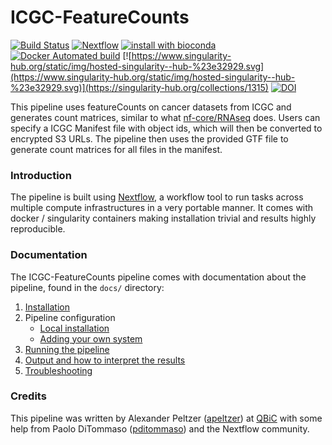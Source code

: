 # ICGC-FeatureCounts

[![Build Status](https://travis-ci.com/nf-core/ICGC-featureCounts.svg?branch=master)](https://travis-ci.com/nf-core/ICGC-featureCounts)
[![Nextflow](https://img.shields.io/badge/nextflow-%E2%89%A50.30.2-brightgreen.svg)](https://www.nextflow.io/)
[![install with bioconda](https://img.shields.io/badge/install%20with-bioconda-brightgreen.svg)](http://bioconda.github.io/)
[![Docker Automated build](https://img.shields.io/docker/automated/nfcore/icgc-featurecounts.svg)](https://hub.docker.com/r/nfcore/icgc-featurecounts)
[![https://www.singularity-hub.org/static/img/hosted-singularity--hub-%23e32929.svg](https://www.singularity-hub.org/static/img/hosted-singularity--hub-%23e32929.svg)](https://singularity-hub.org/collections/1315)
[![DOI](https://zenodo.org/badge/142166753.svg)](https://zenodo.org/badge/latestdoi/142166753)


This pipeline uses featureCounts on cancer datasets from ICGC and generates count matrices, similar to what [nf-core/RNAseq](https://github.com/nf-core/RNAseq) does. Users can specify a ICGC Manifest file with object ids, which will then be converted to encrypted S3 URLs. The pipeline then uses the provided GTF file to generate count matrices for all files in the manifest.

### Introduction

The pipeline is built using [Nextflow](https://www.nextflow.io), a workflow tool to run tasks across multiple compute infrastructures in a very portable manner. It comes with docker / singularity containers making installation trivial and results highly reproducible.


### Documentation
The ICGC-FeatureCounts pipeline comes with documentation about the pipeline, found in the `docs/` directory:

1. [Installation](docs/installation.md)
2. Pipeline configuration
    * [Local installation](docs/configuration/local.md)
    * [Adding your own system](docs/configuration/adding_your_own.md)
3. [Running the pipeline](docs/usage.md)
4. [Output and how to interpret the results](docs/output.md)
5. [Troubleshooting](docs/troubleshooting.md)

### Credits
This pipeline was written by Alexander Peltzer ([apeltzer](https://github.com/apeltzer)) at [QBiC](apeltzer.github.io) with some help from Paolo DiTommaso ([pditommaso](https://github.com/pditommaso)) and the Nextflow community.
